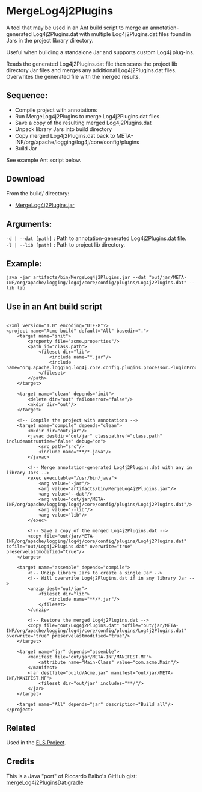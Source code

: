 # MergeLog4j2Plugins 

A tool that may be used in an Ant build script to merge an annotation-generated Log4j2Plugins.dat 
with multiple Log4j2Plugins.dat files found in Jars in the project library directory.

Useful when building a standalone Jar and supports custom Log4j plug-ins.

Reads the generated Log4j2Plugins.dat file then scans the project lib directory Jar files and
merges any additional Log4j2Plugins.dat files. Overwrites the generated file with the merged results.

## Sequence:
  * Compile project with annotations
  * Run MergeLog4j2Plugins to merge Log4j2Plugins.dat files
  * Save a copy of the resulting merged Log4j2Plugins.dat
  * Unpack library Jars into build directory
  * Copy merged Log4j2Plugins.dat back to META-INF/org/apache/logging/log4j/core/config/plugins
  * Build Jar

See example Ant script below.

## Download

From the build/ directory:
* [MergeLog4j2Plugins.jar](https://github.com/Corionis/MergeLog4j2Plugins/raw/main/build/MergeLog4j2Plugins.jar?raw=true)

## Arguments:

  ``-d | --dat [path]`` : Path to annotation-generated Log4j2Plugins.dat file.<br/>
  ``-l | --lib [path]`` : Path to project lib directory.

## Example:

  ``java -jar artifacts/bin/MergeLog4j2Plugins.jar --dat "out/jar/META-INF/org/apache/logging/log4j/core/config/plugins/Log4j2Plugins.dat" --lib lib``

## Use in an Ant build script

```

<?xml version="1.0" encoding="UTF-8"?>
<project name="Acme build" default="All" basedir=".">
    <target name="init">
        <property file="acme.properties"/>
        <path id="class.path">
            <fileset dir="lib">
                <include name="*.jar"/>
                <include name="org.apache.logging.log4j.core.config.plugins.processor.PluginProcessor"/>
            </fileset>
        </path>
    </target>

    <target name="clean" depends="init">
        <delete dir="out" failonerror="false"/>
        <mkdir dir="out"/>
    </target>

    <!-- Compile the project with annotations -->
    <target name="compile" depends="clean">
        <mkdir dir="out/jar"/>
        <javac destdir="out/jar" classpathref="class.path" includeantruntime="false" debug="on">
            <src path="src"/>
            <include name="**/*.java"/>
        </javac>

        <!-- Merge annotation-generated Log4j2Plugins.dat with any in library Jars -->
        <exec executable="/usr/bin/java">
            <arg value="-jar"/>
            <arg value="artifacts/bin/MergeLog4j2Plugins.jar"/>
            <arg value="--dat"/>
            <arg value="out/jar/META-INF/org/apache/logging/log4j/core/config/plugins/Log4j2Plugins.dat"/>
            <arg value="--lib"/>
            <arg value="lib"/>
        </exec>

        <!-- Save a copy of the merged Log4j2Plugins.dat -->
        <copy file="out/jar/META-INF/org/apache/logging/log4j/core/config/plugins/Log4j2Plugins.dat" tofile="out/Log4j2Plugins.dat" overwrite="true" preservelastmodified="true"/>
    </target>

    <target name="assemble" depends="compile">
        <!-- Unzip library Jars to create a single Jar -->
        <!-- Will overwrite Log4j2Plugins.dat if in any library Jar -->
        <unzip dest="out/jar">
            <fileset dir="lib">
                <include name="**/*.jar"/>
            </fileset>
        </unzip>

        <!-- Restore the merged Log4j2Plugins.dat -->
        <copy file="out/Log4j2Plugins.dat" tofile="out/jar/META-INF/org/apache/logging/log4j/core/config/plugins/Log4j2Plugins.dat" overwrite="true" preservelastmodified="true"/>
    </target>

    <target name="jar" depends="assemble">
        <manifest file="out/jar/META-INF/MANIFEST.MF">
            <attribute name="Main-Class" value="com.acme.Main"/>
        </manifest>
        <jar destfile="build/Acme.jar" manifest="out/jar/META-INF/MANIFEST.MF">
            <fileset dir="out/jar" includes="**/"/>
        </jar>
    </target>

    <target name="All" depends="jar" description="Build all"/>
</project>

```

## Related

Used in the [ELS Project](https://github.com/Corionis/ELS).

## Credits

This is a Java "port" of Riccardo Balbo's GitHub gist: [mergeLog4j2PluginsDat.gradle](https://gist.github.com/riccardobl/bdbbae9f2e8fefcd28dc5482ddc6b374)

